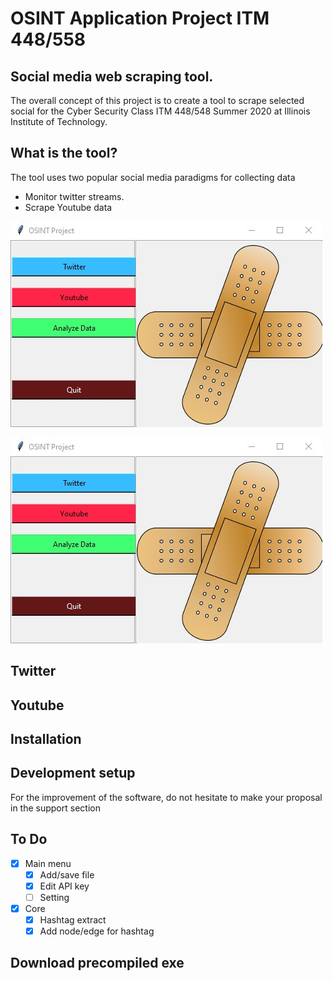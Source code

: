 # OSINT Application Project ITM 448/558
## Social media web scraping tool.

The overall concept of this project is to create a tool to scrape selected social for the Cyber Security Class ITM 448/548 Summer 2020 at Illinois Institute of Technology.

## What is the tool? 
The tool uses two popular social media paradigms for collecting data
- Monitor twitter streams.
- Scrape Youtube data

![osint1](/images/osint1.jpg)

![osint1](/images/osint1.jpg)



## Twitter

## Youtube


## Installation

## Development setup
  
For the improvement of the software, do not hesitate to make your proposal in the support section 

## To Do 
 - [x] Main menu
 	 - [x] Add/save file
	 - [x] Edit API key
   - [ ] Setting
 - [x] Core
	 - [x] Hashtag extract
	 - [x] Add node/edge for hashtag
	 
## Download precompiled exe

